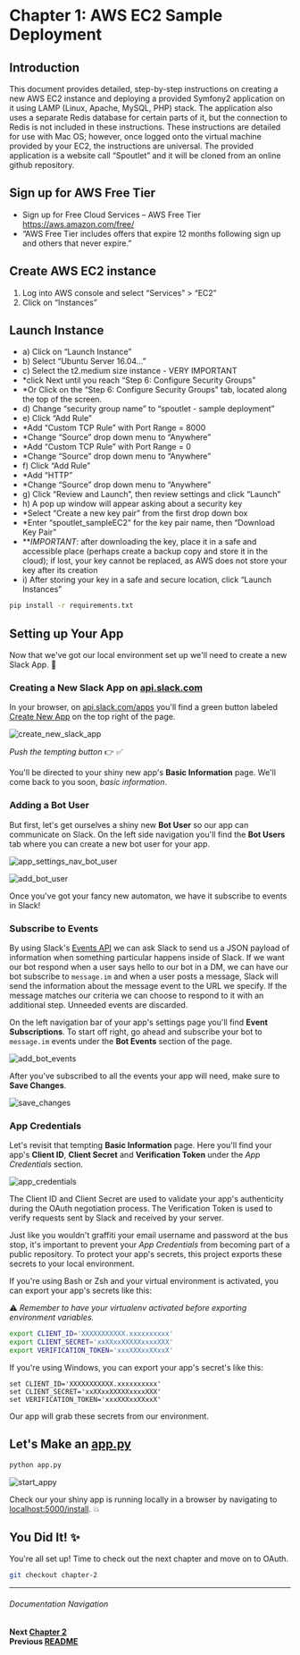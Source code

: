 # Chapter 1: AWS EC2 Sample Deployment

## Introduction
This document provides detailed, step-by-step instructions on creating a new AWS EC2 instance and deploying a provided Symfony2 application on it using LAMP (Linux, Apache, MySQL, PHP) stack. The application also uses a separate Redis database for certain parts of it, but the connection to Redis is not included in these instructions. These instructions are detailed for use with Mac OS; however, once logged onto the virtual machine provided by your EC2, the instructions are universal. The provided application is a website call “Spoutlet” and it will be cloned from an online github repository.

## Sign up for AWS Free Tier 
- Sign up for Free Cloud Services – AWS Free Tier https://aws.amazon.com/free/
- “AWS Free Tier includes offers that expire 12 months following sign up and others that never expire.”

## Create AWS EC2 instance
1. Log into AWS console and select “Services” > “EC2”
1. Click on “Instances”

## Launch Instance
- a) Click on “Launch Instance”
- b) Select “Ubuntu Server 16.04...”
- c) Select the t2.medium size instance - VERY IMPORTANT
- *click Next until you reach “Step 6: Configure Security Groups”
- *Or Click on the “Step 6: Configure Security Groups” tab, located along the top of the screen.
- d) Change “security group name” to “spoutlet - sample deployment”
- e) Click “Add Rule”
- *Add “Custom TCP Rule” with Port Range = 8000
- *Change “Source” drop down menu to “Anywhere”
- *Add “Custom TCP Rule” with Port Range = 0
- *Change “Source” drop down menu to “Anywhere”
- f) Click “Add Rule”
- *Add “HTTP”
- *Change “Source” drop down menu to “Anywhere”
- g) Click “Review and Launch”, then review settings and click “Launch”
- h) A pop up window will appear asking about a security key
- *Select “Create a new key pair” from the first drop down box
- *Enter “spoutlet_sampleEC2” for the key pair name, then “Download Key Pair”
- ***IMPORTANT*: after downloading the key, place it in a safe and accessible place (perhaps create a backup copy and store it in the cloud); if lost, your key cannot be replaced, as AWS does not store your key after its creation
- i) After storing your key in a safe and secure location, click “Launch Instances”




```bash
pip install -r requirements.txt
```

## Setting up Your App

Now that we've got our local environment set up we'll need to create a new Slack App. :tada:

### Creating a New Slack App on [api.slack.com](https://api.slack.com/apps?utm_source=events&utm_campaign=build-bot-workshop&utm_medium=workshop)

In your browser, on [api.slack.com/apps](https://api.slack.com/apps?utm_source=events&utm_campaign=build-bot-workshop&utm_medium=workshop) you'll find
a green button labeled [Create New App](https://api.slack.com/apps/new?utm_source=events&utm_campaign=build-bot-workshop&utm_medium=workshop) on the
top right of the page.

![create_new_slack_app](https://cloud.githubusercontent.com/assets/4828352/20548492/b4270b52-b0d8-11e6-94cb-ea307342ebb9.png)

_Push the tempting button_  :point_right:   :white_check_mark:

You'll be directed to your shiny new app's **Basic Information** page. We'll come back to you soon, _basic information_.

### Adding a Bot User

But first, let's get ourselves a shiny new **Bot User** so our app can communicate on Slack. On the left side navigation you'll find the **Bot Users** tab where you can create a new bot user for your app.

![app_settings_nav_bot_user](https://cloud.githubusercontent.com/assets/4828352/20548580/8826d680-b0d9-11e6-96bc-84cfdabff6f4.png)

![add_bot_user](https://cloud.githubusercontent.com/assets/4828352/20548602/c67f367a-b0d9-11e6-85eb-b2069120da1e.png)

Once you've got your fancy new automaton, we have it subscribe to events in Slack!

### Subscribe to Events

By using Slack's [Events API](https://api.slack.com/events-api?utm_source=events&utm_campaign=build-bot-workshop&utm_medium=workshop) we can ask Slack to send us a JSON payload of information when something particular happens inside of Slack. If we want our bot respond when a user says hello to our bot in a DM, we can have our bot subscribe to `message.im` and when a user posts a message, Slack will send the information about the message event to the URL we specify. If the message matches our criteria we can choose to respond to it with an additional step. Unneeded events are discarded.

On the left navigation bar of your app's settings page you'll find **Event Subscriptions**.
To start off right, go ahead and subscribe your bot to `message.im` events under the **Bot Events** section of the page.

![add_bot_events](https://cloud.githubusercontent.com/assets/4828352/23191396/364af9fc-f852-11e6-9206-5aeb4ca2018a.png)


After you've subscribed to all the events your app will need, make sure to **Save Changes**.

![save_changes](https://cloud.githubusercontent.com/assets/4828352/23178485/716f367a-f81f-11e6-8967-a35893a2cd41.png)


### App Credentials

Let's revisit that tempting **Basic Information** page. Here you'll find your app's **Client ID**, **Client Secret** and **Verification Token** under the _App Credentials_ section.

![app_credentials](https://cloud.githubusercontent.com/assets/4828352/22839775/bd5af4f0-ef7f-11e6-84bf-33fe79b374f4.png)

The Client ID and Client Secret are used to validate your app's authenticity during the OAuth negotiation process. The Verification Token is used to verify requests sent by Slack and received by your server.

Just like you wouldn't graffiti your email username and password at the bus stop, it's important to prevent your _App Credentials_ from becoming part of a public repository. To protect your app's secrets, this project exports these secrets to your local environment.

If you're using Bash or Zsh and your virtual environment is activated, you can export your app's secrets like this:

:warning: _Remember to have your virtualenv activated before exporting environment variables._

```bash
export CLIENT_ID='XXXXXXXXXXX.xxxxxxxxxx'
export CLIENT_SECRET='xxXXxxXXXXXxxxxXXX'
export VERIFICATION_TOKEN='xxxXXXxxXXxxX'
```

If you're using Windows, you can export your app's secret's like this:

```dos
set CLIENT_ID='XXXXXXXXXXX.xxxxxxxxxx'
set CLIENT_SECRET='xxXXxxXXXXXxxxxXXX'
set VERIFICATION_TOKEN='xxxXXXxxXXxxX'
```

Our app will grab these secrets from our environment.

## Let's Make an [app.py](app.py)


```bash
python app.py
```
![start_appy](https://cloud.githubusercontent.com/assets/4828352/20549064/cad48f8c-b0dd-11e6-8a85-25bff2815d2e.png)

Check our your shiny app is running locally in a browser by navigating to   [localhost:5000/install](http://localhost:5000/install). :boom:

## You Did It! :sparkles:

You're all set up! Time to check out the next chapter and move on to OAuth.

```bash
git checkout chapter-2
```

---
###### Documentation Navigation
**Next [Chapter 2](./../docs/Chapter-2.md)**  
**Previous [README](./../docs/README.md)** 
